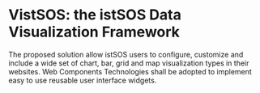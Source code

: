 # VistSOS: the istSOS Data Visualization Framework

The proposed solution allow istSOS users to configure, customize and include a wide set of chart, bar, grid and map visualization types in their websites. Web Components Technologies shall be adopted to implement easy to use reusable user interface widgets.
